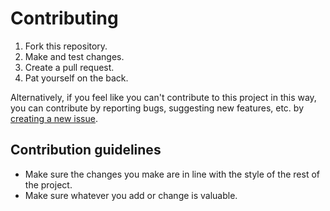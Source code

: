 # Contributing

1. Fork this repository.
2. Make and test changes.
3. Create a pull request.
4. Pat yourself on the back.

Alternatively, if you feel like you can't contribute to this project in this way, you can contribute by reporting bugs, suggesting new features, etc. by [creating a new issue](/../../issues).

## Contribution guidelines

- Make sure the changes you make are in line with the style of the rest of the project.
- Make sure whatever you add or change is valuable.
